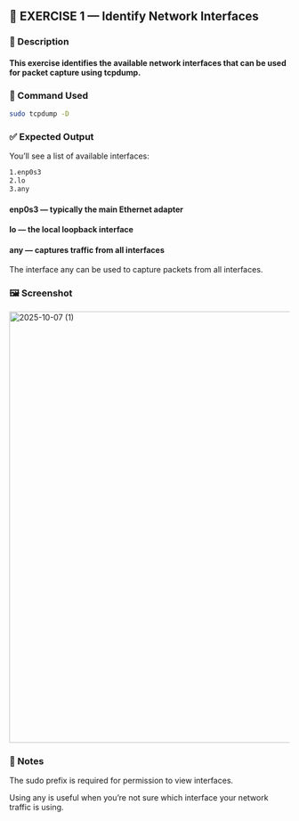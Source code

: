 ## 🧠 EXERCISE 1 — Identify Network Interfaces
### 📘 Description

#### This exercise identifies the available network interfaces that can be used for packet capture using tcpdump.

### 🧩 Command Used
```bash
sudo tcpdump -D
```
### ✅ Expected Output

You’ll see a list of available interfaces:
```bash
1.enp0s3
2.lo
3.any
```
#### enp0s3 — typically the main Ethernet adapter
#### lo — the local loopback interface
#### any — captures traffic from all interfaces

The interface any can be used to capture packets from all interfaces.

### 🖼️ Screenshot

<img width="1291" height="775" alt="2025-10-07 (1)" src="https://github.com/user-attachments/assets/910a0388-044b-454b-9227-e0134fafca61" />


### 🧠 Notes

The sudo prefix is required for permission to view interfaces.

Using any is useful when you’re not sure which interface your network traffic is using.
